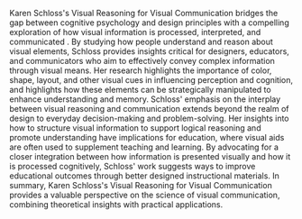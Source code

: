 Karen Schloss's Visual Reasoning for Visual Communication bridges the gap between cognitive psychology and design principles with a compelling exploration of how visual information is processed, interpreted, and communicated .
By studying how people understand and reason about visual elements, Schloss provides insights critical for designers, educators, and communicators who aim to effectively convey complex information through visual means.
Her research highlights the importance of color, shape, layout, and other visual cues in influencing perception and cognition, and highlights how these elements can be strategically manipulated to enhance understanding and memory.
Schloss' emphasis on the interplay between visual reasoning and communication extends beyond the realm of design to everyday decision-making and problem-solving.
Her insights into how to structure visual information to support logical reasoning and promote understanding have implications for education, where visual aids are often used to supplement teaching and learning.
By advocating for a closer integration between how information is presented visually and how it is processed cognitively, Schloss' work suggests ways to improve educational outcomes through better designed instructional materials.
In summary, Karen Schloss's Visual Reasoning for Visual Communication provides a valuable perspective on the science of visual communication, combining theoretical insights with practical applications.
